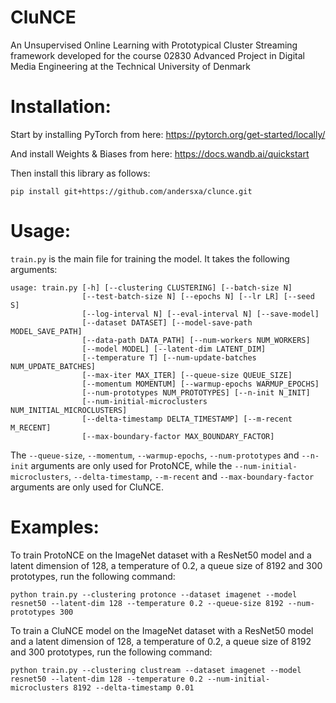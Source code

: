 # CluNCE
An Unsupervised Online Learning with Prototypical Cluster Streaming framework developed for the course 02830 Advanced Project in Digital Media Engineering at the Technical University of Denmark

# Installation:
Start by installing PyTorch from here: https://pytorch.org/get-started/locally/

And install Weights & Biases from here: https://docs.wandb.ai/quickstart

Then install this library as follows:
```
pip install git+https://github.com/andersxa/clunce.git
```

# Usage:
``train.py`` is the main file for training the model. It takes the following arguments:
```
usage: train.py [-h] [--clustering CLUSTERING] [--batch-size N]
                [--test-batch-size N] [--epochs N] [--lr LR] [--seed S]
                [--log-interval N] [--eval-interval N] [--save-model]
                [--dataset DATASET] [--model-save-path MODEL_SAVE_PATH]
                [--data-path DATA_PATH] [--num-workers NUM_WORKERS]
                [--model MODEL] [--latent-dim LATENT_DIM]
                [--temperature T] [--num-update-batches NUM_UPDATE_BATCHES]
                [--max-iter MAX_ITER] [--queue-size QUEUE_SIZE]
                [--momentum MOMENTUM] [--warmup-epochs WARMUP_EPOCHS]
                [--num-prototypes NUM_PROTOTYPES] [--n-init N_INIT]
                [--num-initial-microclusters NUM_INITIAL_MICROCLUSTERS]
                [--delta-timestamp DELTA_TIMESTAMP] [--m-recent M_RECENT]
                [--max-boundary-factor MAX_BOUNDARY_FACTOR]
```

The ``--queue-size``, ``--momentum``, ``--warmup-epochs``, ``--num-prototypes`` and ``--n-init`` arguments are only used for ProtoNCE, while the ``--num-initial-microclusters``, ``--delta-timestamp``, ``--m-recent`` and ``--max-boundary-factor`` arguments are only used for CluNCE.

# Examples:
To train ProtoNCE on the ImageNet dataset with a ResNet50 model and a latent dimension of 128, a temperature of 0.2, a queue size of 8192 and 300 prototypes, run the following command:
```
python train.py --clustering protonce --dataset imagenet --model resnet50 --latent-dim 128 --temperature 0.2 --queue-size 8192 --num-prototypes 300
```
To train a CluNCE model on the ImageNet dataset with a ResNet50 model and a latent dimension of 128, a temperature of 0.2, a queue size of 8192 and 300 prototypes, run the following command:
```
python train.py --clustering clustream --dataset imagenet --model resnet50 --latent-dim 128 --temperature 0.2 --num-initial-microclusters 8192 --delta-timestamp 0.01
```
